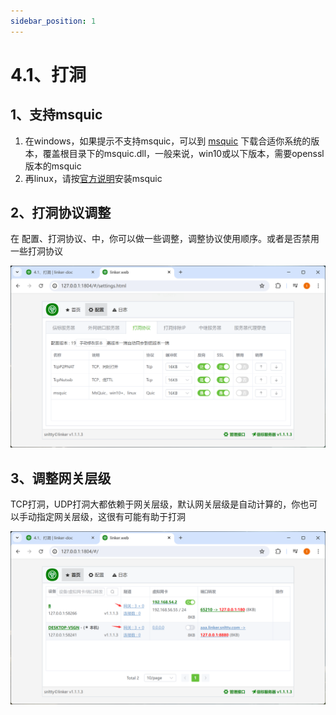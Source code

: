 ```yaml
---
sidebar_position: 1
---
```


# 4.1、打洞

## 1、支持msquic

1. 在windows，如果提示不支持msquic，可以到 <a target="_blank" href="https://github.com/microsoft/msquic/releases/latest">msquic</a> 下载合适你系统的版本，覆盖根目录下的msquic.dll，一般来说，win10或以下版本，需要openssl版本的msquic
2. 再linux，请按<a target="_blank" href="https://github.com/dotnet/runtime/tree/main/src/libraries/System.Net.Quic">官方说明</a>安装msquic

## 2、打洞协议调整

在 配置、打洞协议、中，你可以做一些调整，调整协议使用顺序。或者是否禁用一些打洞协议

![Docusaurus Plushie](./img/p2p.png)


## 3、调整网关层级

TCP打洞，UDP打洞大都依赖于网关层级，默认网关层级是自动计算的，你也可以手动指定网关层级，这很有可能有助于打洞

![Docusaurus Plushie](./img/p2p1.png)